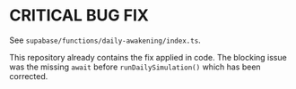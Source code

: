 # CRITICAL BUG FIX

See `supabase/functions/daily-awakening/index.ts`.

This repository already contains the fix applied in code. The blocking issue was the missing `await` before `runDailySimulation()` which has been corrected.
